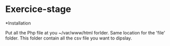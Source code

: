 # Exercice-stage

*Installation 

Put all the Php file at you ~/var/www/html forlder. Same location for the 'file' folder.
This folder contain all the csv file you want to dipslay.

